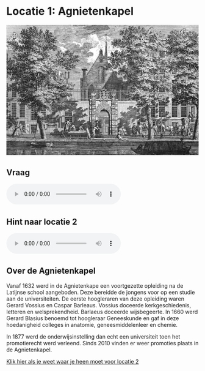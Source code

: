 # Locatie 1: Agnietenkapel
![](../img/agnietenkapel-banner.jpg)

## Vraag
<audio controls>
  <source src="https://raw.githubusercontent.com/robogast/blasius-speurtocht/master/mp3/stap1-vraag.mp3" type="audio/mpeg">
</audio>

## Hint naar locatie 2
<audio controls>
  <source src="https://raw.githubusercontent.com/robogast/blasius-speurtocht/master/mp3/stap2-hint.mp3" type="audio/mpeg">
</audio>

## Over de Agnietenkapel
Vanaf 1632 werd in de Agnietenkape een voortgezette opleiding na de Latijnse school aangeboden. Deze bereidde de jongens voor op een studie aan de universiteiten. De eerste hoogleraren van deze opleiding waren Gerard Vossius en Caspar Barleaus. Vossius doceerde kerkgeschiedenis, letteren en welsprekendheid. Barlaeus doceerde wijsbegeerte. In 1660 werd Gerard Blasius benoemd tot hoogleraar Geneeskunde en gaf in deze hoedanigheid colleges in anatomie, geneesmiddelenleer en chemie. 

In 1877 werd de onderwijsinstelling dan echt een universiteit toen het promotierecht werd verleend. Sinds 2010 vinden er weer promoties plaats in de Agnietenkapel.

[Klik hier als je weet waar je heen moet voor locatie 2](locatie-2)
